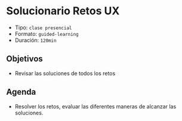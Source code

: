 # Solucionario Retos UX

- Tipo: `clase presencial`
- Formato: `guided-learning`
- Duración: `120min`

## Objetivos

- Revisar las soluciones de todos los retos

## Agenda

- Resolver los retos, evaluar las diferentes maneras de alcanzar las soluciones.
